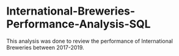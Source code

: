 # International-Breweries-Performance-Analysis-SQL

This analysis was done to review the performance of International Breweries between 2017-2019.
